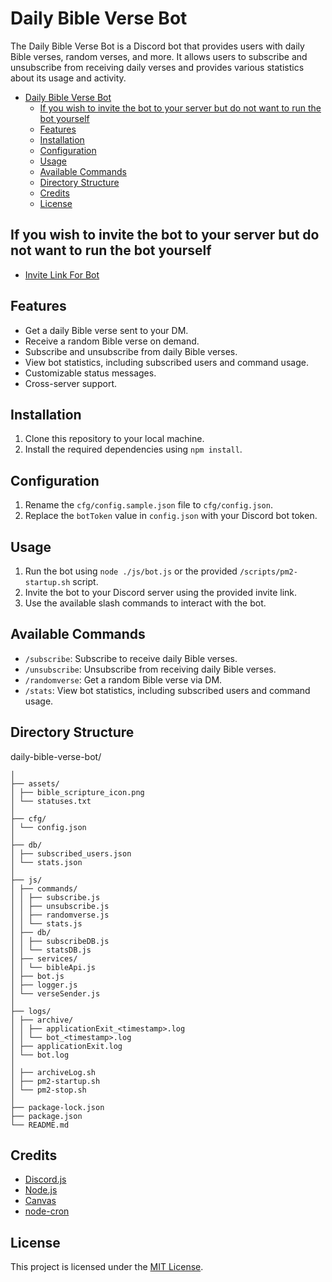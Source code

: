 # Daily Bible Verse Bot

The Daily Bible Verse Bot is a Discord bot that provides users with daily Bible verses, random verses, and more. It allows users to subscribe and unsubscribe from receiving daily verses and provides various statistics about its usage and activity.

- [Daily Bible Verse Bot](#daily-bible-verse-bot)
  - [If you wish to invite the bot to your server but do not want to run the bot yourself](#if-you-wish-to-invite-the-bot-to-your-server-but-do-not-want-to-run-the-bot-yourself)
  - [Features](#features)
  - [Installation](#installation)
  - [Configuration](#configuration)
  - [Usage](#usage)
  - [Available Commands](#available-commands)
  - [Directory Structure](#directory-structure)
  - [Credits](#credits)
  - [License](#license)


## If you wish to invite the bot to your server but do not want to run the bot yourself
- [Invite Link For Bot](https://discord.com/api/oauth2/authorize?client_id=1138224345446105108&permissions=380104993792&scope=applications.commands%20bot)

## Features

- Get a daily Bible verse sent to your DM.
- Receive a random Bible verse on demand.
- Subscribe and unsubscribe from daily Bible verses.
- View bot statistics, including subscribed users and command usage.
- Customizable status messages.
- Cross-server support.

## Installation

1. Clone this repository to your local machine.
2. Install the required dependencies using `npm install`.

## Configuration

1. Rename the `cfg/config.sample.json` file to `cfg/config.json`.
2. Replace the `botToken` value in `config.json` with your Discord bot token.

## Usage

1. Run the bot using `node ./js/bot.js` or the provided `/scripts/pm2-startup.sh` script.
2. Invite the bot to your Discord server using the provided invite link.
3. Use the available slash commands to interact with the bot.

## Available Commands

- `/subscribe`: Subscribe to receive daily Bible verses.
- `/unsubscribe`: Unsubscribe from receiving daily Bible verses.
- `/randomverse`: Get a random Bible verse via DM.
- `/stats`: View bot statistics, including subscribed users and command usage.

## Directory Structure

daily-bible-verse-bot/

```
│
├── assets/
│ ├── bible_scripture_icon.png
│ └── statuses.txt
│
├── cfg/
│ └── config.json
│
├── db/
│ ├── subscribed_users.json
│ └── stats.json
│
├── js/
│ ├── commands/
│ │ ├── subscribe.js
│ │ ├── unsubscribe.js
│ │ ├── randomverse.js
│ │ └── stats.js
│ ├── db/
│ │ ├── subscribeDB.js
│ │ └── statsDB.js
│ ├── services/
│ │ └── bibleApi.js
│ ├── bot.js
│ ├── logger.js
│ └── verseSender.js
│
├── logs/
│ ├── archive/
│ │ ├── applicationExit_<timestamp>.log
│ │ └── bot_<timestamp>.log
│ ├── applicationExit.log
│ └── bot.log
│
│ ├── archiveLog.sh
│ ├── pm2-startup.sh
│ └── pm2-stop.sh
│
├── package-lock.json
├── package.json
└── README.md
```

## Credits

- [Discord.js](https://discord.js.org/)
- [Node.js](https://nodejs.org/)
- [Canvas](https://www.npmjs.com/package/canvas)
- [node-cron](https://www.npmjs.com/package/node-cron)

## License

This project is licensed under the [MIT License](LICENSE).
